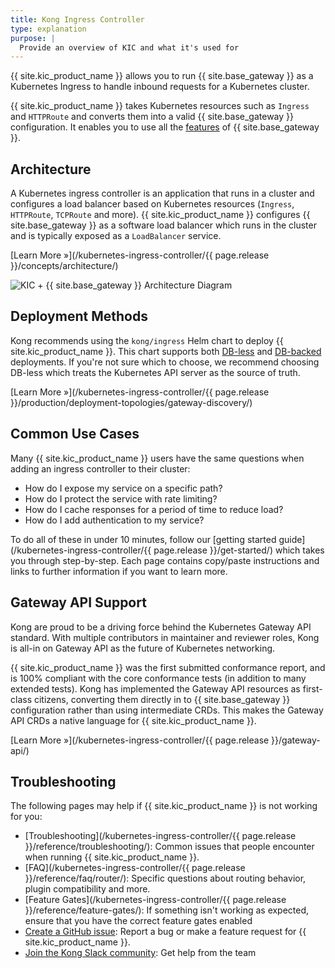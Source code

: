 ```yaml
---
title: Kong Ingress Controller
type: explanation
purpose: |
  Provide an overview of KIC and what it's used for
---
```


{{ site.kic_product_name }} allows you to run {{ site.base_gateway }} as a Kubernetes Ingress to handle inbound requests for a Kubernetes cluster.

{{ site.kic_product_name }} takes Kubernetes resources such as `Ingress` and `HTTPRoute` and converts them into a valid {{ site.base_gateway }} configuration. It enables you to use all the [features](/gateway/latest/#features) of {{ site.base_gateway }}.

## Architecture

A Kubernetes ingress controller is an application that runs in a cluster and configures a load balancer based on Kubernetes resources (`Ingress`, `HTTPRoute`, `TCPRoute` and more). {{ site.kic_product_name }} configures {{ site.base_gateway }} as a software load balancer which runs in the cluster and is typically exposed as a `LoadBalancer` service.

[Learn More &raquo;](/kubernetes-ingress-controller/{{ page.release }}/concepts/architecture/)

![KIC + {{ site.base_gateway }} Architecture Diagram](/assets/images/products/kubernetes-ingress-controller/kic-gateway-arch.png)


## Deployment Methods

Kong recommends using the `kong/ingress` Helm chart to deploy {{ site.kic_product_name }}. This chart supports both [DB-less](#todo) and [DB-backed](#todo) deployments. If you're not sure which to choose, we recommend choosing DB-less which treats the Kubernetes API server as the source of truth.

[Learn More &raquo;](/kubernetes-ingress-controller/{{ page.release }}/production/deployment-topologies/gateway-discovery/)

## Common Use Cases

Many {{ site.kic_product_name }} users have the same questions when adding an ingress controller to their cluster:

* How do I expose my service on a specific path?
* How do I protect the service with rate limiting?
* How do I cache responses for a period of time to reduce load?
* How do I add authentication to my service?

To do all of these in under 10 minutes, follow our [getting started guide](/kubernetes-ingress-controller/{{ page.release }}/get-started/) which takes you through step-by-step. Each page contains copy/paste instructions and links to further information if you want to learn more.

## Gateway API Support

Kong are proud to be a driving force behind the Kubernetes Gateway API standard. With multiple contributors in maintainer and reviewer roles, Kong is all-in on Gateway API as the future of Kubernetes networking.

{{ site.kic_product_name }} was the first submitted conformance report, and is 100% compliant with the core conformance tests (in addition to many extended tests). Kong has implemented the Gateway API resources as first-class citizens, converting them directly in to {{ site.base_gateway }} configuration rather than using intermediate CRDs. This makes the Gateway API CRDs a native language for {{ site.kic_product_name }}.

[Learn More &raquo;](/kubernetes-ingress-controller/{{ page.release }}/gateway-api/)

## Troubleshooting

The following pages may help if {{ site.kic_product_name }} is not working for you:

* [Troubleshooting](/kubernetes-ingress-controller/{{ page.release }}/reference/troubleshooting/): Common issues that people encounter when running {{ site.kic_product_name }}.
* [FAQ](/kubernetes-ingress-controller/{{ page.release }}/reference/faq/router/): Specific questions about routing behavior, plugin compatibility and more.
* [Feature Gates](/kubernetes-ingress-controller/{{ page.release }}/reference/feature-gates/): If something isn't working as expected, ensure that you have the correct feature gates enabled
* [Create a GitHub issue](https://github.com/Kong/kubernetes-ingress-controller/issues/new/choose): Report a bug or make a feature request for {{ site.kic_product_name }}.
* [Join the Kong Slack community](https://konghq.com/community#64fe8580b1a2f3c3804230f1): Get help from the team
